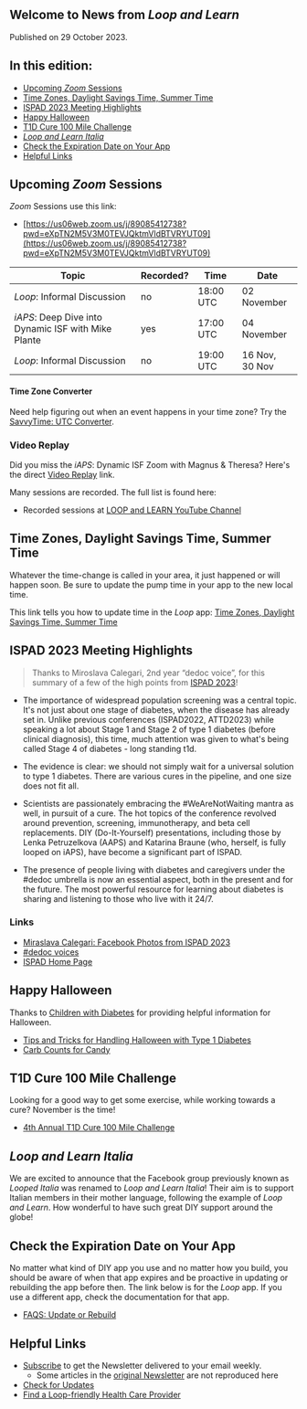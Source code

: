## Welcome to News from&nbsp;_<span translate="no">Loop and Learn</span>_

Published on 29 October 2023.

## In this edition:

* [Upcoming *Zoom* Sessions](#upcoming-zoom-sessions)
* [Time Zones, Daylight Savings Time, Summer Time](#time-zones-daylight-savings-time-summer-time)
* [ISPAD 2023 Meeting Highlights](#ispad-2023-meeting-highlights)
* [Happy Halloween](#happy-halloween)
* [T1D Cure 100 Mile Challenge](#t1d-cure-100-mile-challenge)
* [_<span translate="no">Loop and Learn Italia</span>_](#loop-and-learn-italia)
* [Check the Expiration Date on Your App](#check-the-expiration-date-on-your-app)
* [Helpful Links](#helpful-links)

## Upcoming *Zoom* Sessions

*Zoom* Sessions use this link:

* [https://us06web.zoom.us/j/89085412738?pwd=eXpTN2M5V3M0TEVJQktmVldBTVRYUT09](https://us06web.zoom.us/j/89085412738?pwd=eXpTN2M5V3M0TEVJQktmVldBTVRYUT09)

| Topic | Recorded? | Time | Date |
| - | - | - | - |
| _<span translate="no">Loop</span>_: Informal Discussion | no | 18:00 UTC | 02 November |
| _<span translate="no">iAPS</span>_: Deep Dive into Dynamic ISF with Mike Plante | yes | 17:00 UTC | 04 November |
| _<span translate="no">Loop</span>_: Informal Discussion | no | 19:00 UTC | 16 Nov,<br>30 Nov |

#### Time Zone Converter

Need help figuring out when an event happens in your time zone? Try the [SavvyTime: UTC Converter](https://savvytime.com/converter/utc).

### Video Replay

Did you miss the _<span translate="no">iAPS</span>_: Dynamic ISF Zoom with Magnus & Theresa?  Here's the direct [Video Replay](https://www.youtube.com/watch?v=0Cv6gYMRBF4) link.

Many sessions are recorded. The full list is found here:

* Recorded sessions at&nbsp;[<span translate="no">LOOP and LEARN</span>&nbsp;YouTube Channel](https://www.youtube.com/c/loopandlearn)

## Time Zones, Daylight Savings Time, Summer Time

Whatever the time-change is called in your area, it just happened or will happen soon. Be sure to update the pump time in your app to the new local time.

This link tells you how to update time in the *Loop* app: [Time Zones, Daylight Savings Time, Summer Time](https://loopkit.github.io/loopdocs/faqs/time-faqs/#time-zones-daylight-savings-time-summer-time)

## ISPAD 2023 Meeting Highlights

> Thanks to Miroslava Calegari, 2nd year “dedoc voice”, for this summary of a few of the high points from [ISPAD 2023](https://2023.ispad.org/)!

* The importance of widespread population screening was a central topic. It's not just about one stage of diabetes, when the disease has already set in. Unlike previous conferences (ISPAD2022, ATTD2023) while speaking a lot about Stage 1 and Stage 2 of type 1 diabetes (before clinical diagnosis), this time, much attention was given to what's being called Stage 4 of diabetes - long standing t1d.

* The evidence is clear: we should not simply wait for a universal solution to type 1 diabetes. There are various cures in the pipeline, and one size does not fit all.

* Scientists are passionately embracing the #WeAreNotWaiting mantra as well, in pursuit of a cure. The hot topics of the conference revolved around prevention, screening, immunotherapy, and beta cell replacements. DIY (Do-It-Yourself) presentations, including those by Lenka Petruzelkova (AAPS) and Katarina Braune (who, herself, is fully looped on iAPS), have become a significant part of ISPAD.

* The presence of people living with diabetes and caregivers under the #dedoc umbrella is now an essential aspect, both in the present and for the future. The most powerful resource for learning about diabetes is sharing and listening to those who live with it 24/7.

### Links

* [Miraslava Calegari: Facebook Photos from ISPAD 2023](https://www.facebook.com/media/set/?vanity=type1dmaniac&set=a.10231373909868742)
* [#dedoc voices](https://www.dedoc.org/voices)
* [ISPAD Home Page](https://ispad.org/)

## Happy Halloween

Thanks to [Children with Diabetes](https://childrenwithdiabetes.com/) for providing helpful information for Halloween.

* [Tips and Tricks for Handling Halloween with Type 1 Diabetes](https://childrenwithdiabetes.com/halloween-and-diabetes/?fbclid=IwAR2wxNdZA6KD9Hk8cQclAseF3rSMAdfz3lZpAFWy5Cb_aNAFrg0OkVXGp0c)
* [Carb Counts for Candy](https://childrenwithdiabetes.com/halloween-and-diabetes/carb-counts-for-common-candies/)

## T1D Cure 100 Mile Challenge

Looking for a good way to get some exercise, while working towards a cure? November is the time!

* [4th Annual T1D Cure 100 Mile Challenge](https://www.facebook.com/thejdca/posts/pfbid02NyBQpVLpV5DHCA9Xgzk7DoCdSsnpfhKW72sazdoPMopFbaza5v7Ztm7PxmCC7bqUl)

## _<span translate="no">Loop and Learn Italia</span>_

We are excited to announce that the Facebook group previously known as _<span translate="no">Looped Italia</span>_ was renamed to _<span translate="no">Loop and Learn Italia</span>_! Their aim is to support Italian members in their mother language, following the example of _<span translate="no">Loop and Learn</span>_. How wonderful to have such great DIY support around the globe!

## Check the Expiration Date on Your App

No matter what kind of DIY app you use and no matter how you build, you should be aware of when that app expires and be proactive in updating or rebuilding the app before then. The link below is for the *Loop* app. If you use a different app, check the documentation for that app.

* [FAQS: Update or Rebuild](https://loopkit.github.io/loopdocs/faqs/update-faqs/#overview)

## Helpful Links

* [Subscribe](https://www.loopandlearn.org/newsletter-signup/) to get the Newsletter delivered to your email weekly.
    * Some articles in the [original Newsletter](https://www.loopandlearn.org/2022/10/19/loop-and-learn-newsletter/) are not reproduced here
* [Check for Updates](https://www.loopandlearn.org/version-updates/)
* [Find a&nbsp;<span translate="no">Loop</span>-friendly Health Care Provider](https://www.loopandlearn.org/hcp-recommendations/)

